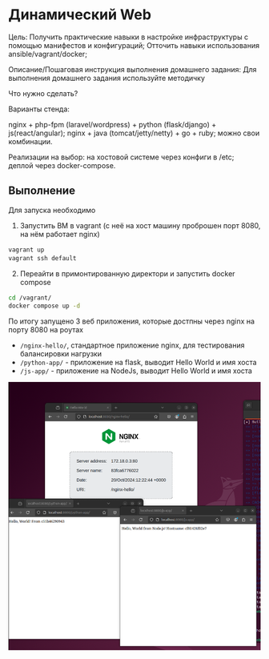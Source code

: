 # Динамический Web 
Цель:
Получить практические навыки в настройке инфраструктуры с помощью манифестов и конфигураций;
Отточить навыки использования ansible/vagrant/docker;


Описание/Пошаговая инструкция выполнения домашнего задания:
Для выполнения домашнего задания используйте методичку

Что нужно сделать?

Варианты стенда:

nginx + php-fpm (laravel/wordpress) + python (flask/django) + js(react/angular);
nginx + java (tomcat/jetty/netty) + go + ruby;
можно свои комбинации.

Реализации на выбор:
на хостовой системе через конфиги в /etc;
деплой через docker-compose.

## Выполнение 
Для запуска необходимо 
1. Запустить ВМ в vagrant (с неё на хост машину проброшен порт 8080, на нём работает nginx)

```bash 
vagrant up 
vagrant ssh default
```
2. Переайти в примонтированную директори и запустить docker compose 
```bash
cd /vagrant/
docker compose up -d 
```

По итогу запущено 3 веб приложения, которые достпны через nginx на порту 8080 на роутах 

- `/nginx-hello/`, стандартное приложение nginx, для тестирования балансировки нагрузки
- `/python-app/` - приложение на flask, выводит Hello World и имя хоста
- `/js-app/` - приложение на NodeJs, выводит Hello World и имя хоста

![1](./1.png)